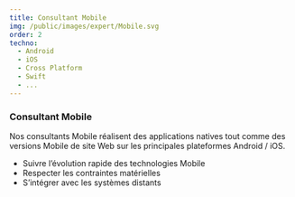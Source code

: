```yaml
---
title: Consultant Mobile
img: /public/images/expert/Mobile.svg
order: 2
techno:
  - Android
  - iOS
  - Cross Platform
  - Swift
  - ...
---
```


### Consultant Mobile

Nos consultants Mobile réalisent des applications natives tout comme des versions Mobile de site Web sur les principales plateformes Android / iOS.

- Suivre l’évolution rapide des technologies Mobile
- Respecter les contraintes matérielles
- S’intégrer avec les systèmes distants

